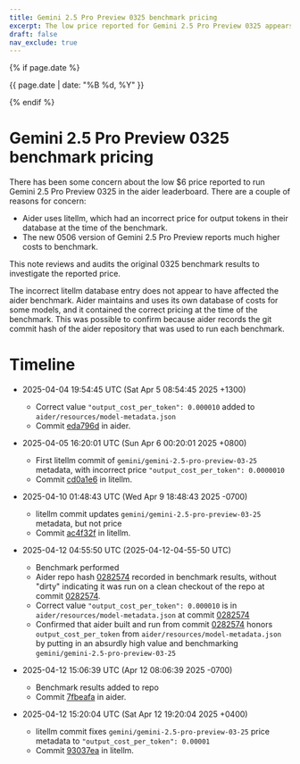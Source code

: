 ```yaml
---
title: Gemini 2.5 Pro Preview 0325 benchmark pricing
excerpt: The low price reported for Gemini 2.5 Pro Preview 0325 appears to be correct.
draft: false
nav_exclude: true
---
```

{% if page.date %}
<p class="post-date">{{ page.date | date: "%B %d, %Y" }}</p>
{% endif %}

# Gemini 2.5 Pro Preview 0325 benchmark pricing

There has been some concern about the low $6 price reported to run
Gemini 2.5 Pro Preview 0325
in the
aider leaderboard.
There are a couple of reasons for concern:

- Aider uses litellm, which had an incorrect price for output tokens in their database at the time of the benchmark.
- The new 0506 version of Gemini 2.5 Pro Preview reports much higher costs to benchmark.

This note reviews and audits the original 0325 benchmark results to investigate the reported price.

The incorrect litellm database entry does not appear to have affected the aider benchmark.
Aider maintains and uses its own database of costs for some models, and it contained
the correct pricing at the time of the benchmark.
This was possible to confirm because
aider records the git commit hash of the aider repository that was used
to run each benchmark.


# Timeline

- 2025-04-04 19:54:45 UTC (Sat Apr 5 08:54:45 2025 +1300)
  - Correct value `"output_cost_per_token": 0.000010` added to `aider/resources/model-metadata.json`
  - Commit [eda796d](https://github.com/Aider-AI/aider/commit/eda796d) in aider.

- 2025-04-05 16:20:01 UTC (Sun Apr 6 00:20:01 2025 +0800)
  - First litellm commit of `gemini/gemini-2.5-pro-preview-03-25` metadata, with incorrect price `"output_cost_per_token": 0.0000010`
  - Commit [cd0a1e6](https://github.com/BerriAI/litellm/commit/cd0a1e6) in litellm.

- 2025-04-10 01:48:43 UTC (Wed Apr 9 18:48:43 2025 -0700)
  - litellm commit updates `gemini/gemini-2.5-pro-preview-03-25` metadata, but not price
  - Commit [ac4f32f](https://github.com/BerriAI/litellm/commit/ac4f32f) in litellm.

- 2025-04-12 04:55:50 UTC (2025-04-12-04-55-50 UTC)
  - Benchmark performed 
  - Aider repo hash [0282574](https://github.com/Aider-AI/aider/commit/0282574) recorded in benchmark results, without "dirty" indicating it was run on a clean checkout of the repo at commit [0282574](https://github.com/Aider-AI/aider/commit/0282574).
  - Correct value `"output_cost_per_token": 0.000010` is in `aider/resources/model-metadata.json` at commit [0282574](https://github.com/Aider-AI/aider/commit/0282574)
  - Confirmed that aider built and run from commit [0282574](https://github.com/Aider-AI/aider/commit/0282574) honors `output_cost_per_token` from `aider/resources/model-metadata.json` by putting in an absurdly high value and benchmarking `gemini/gemini-2.5-pro-preview-03-25`

- 2025-04-12 15:06:39 UTC (Apr 12 08:06:39 2025 -0700)
  - Benchmark results added to repo
  - Commit [7fbeafa](https://github.com/Aider-AI/aider/commit/7fbeafa) in aider.

- 2025-04-12 15:20:04 UTC (Sat Apr 12 19:20:04 2025 +0400)
  - litellm commit fixes `gemini/gemini-2.5-pro-preview-03-25` price metadata to `"output_cost_per_token": 0.00001`
  - Commit [93037ea](https://github.com/BerriAI/litellm/commit/93037ea) in litellm.
